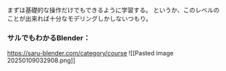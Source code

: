まずは基礎的な操作だけでもできるように学習する。
というか、このレベルのことが出来れば十分なモデリングしかしないつもり。
### サルでもわかるBlender：
https://saru-blender.com/category/course
![[Pasted image 20250109032908.png]]


